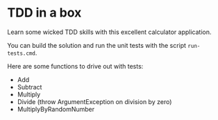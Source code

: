 # TDD in a box

Learn some wicked TDD skills with this excellent calculator application.

You can build the solution and run the unit tests with the script `run-tests.cmd`.

Here are some functions to drive out with tests:

- Add
- Subtract
- Multiply
- Divide (throw ArgumentException on division by zero)
- MultiplyByRandomNumber
